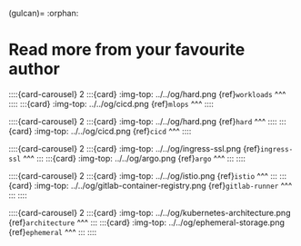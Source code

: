 (gulcan)=
:orphan:
# Read more from your favourite author

::::{card-carousel} 2
:::{card}
:img-top: ../../og/hard.png
{ref}`workloads`
^^^
::::
:::{card}
:img-top: ../../og/cicd.png
{ref}`mlops`
^^^
::::


::::{card-carousel} 2
:::{card}
:img-top: ../../og/hard.png
{ref}`hard`
^^^
::::
:::{card}
:img-top: ../../og/cicd.png
{ref}`cicd`
^^^
::::


::::{card-carousel} 2
:::{card}
:img-top: ../../og/ingress-ssl.png
{ref}`ingress-ssl`
^^^
:::
:::{card}
:img-top: ../../og/argo.png
{ref}`argo`
^^^
:::
::::

::::{card-carousel} 2
:::{card}
:img-top: ../../og/istio.png
{ref}`istio`
^^^
:::
:::{card}
:img-top: ../../og/gitlab-container-registry.png
{ref}`gitlab-runner`
^^^
:::
::::

::::{card-carousel} 2
:::{card}
:img-top: ../../og/kubernetes-architecture.png
{ref}`architecture`
^^^
:::
:::{card}
:img-top: ../../og/ephemeral-storage.png
{ref}`ephemeral`
^^^
:::
::::